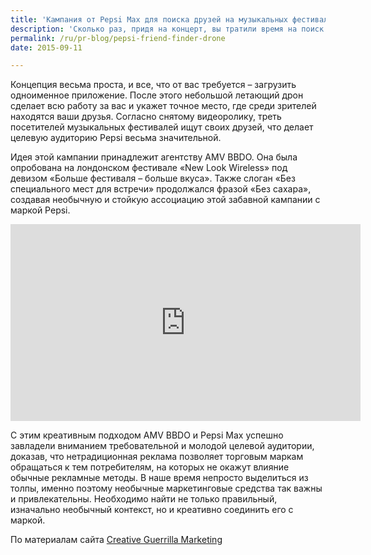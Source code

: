```yaml
---
title: 'Кампания от Pepsi Max для поиска друзей на музыкальных фестивалях'
description: 'Сколько раз, придя на концерт, вы тратили время на поиск друзей в многотысячной толпе, вместо того, чтобы смотреть на сцену и наслаждаться выступлением любимых исполнителей?'
permalink: /ru/pr-blog/pepsi-friend-finder-drone
date: 2015-09-11

---
```


Концепция весьма проста, и все, что от вас требуется – загрузить одноименное приложение. После этого небольшой летающий дрон сделает всю работу за вас и укажет точное место, где среди зрителей находятся ваши друзья. Согласно снятому видеоролику, треть посетителей музыкальных фестивалей ищут своих друзей, что делает целевую аудиторию Pepsi весьма значительной.

Идея этой кампании принадлежит агентству AMV BBDO. Она былa опробована на лондонском фестивале «New Look Wireless» под девизом «Больше фестиваля – больше вкуса». Также слоган «Без специального мест для встречи» продолжался фразой «Без сахара», создавая необычную и стойкую ассоциацию этой забавной кампании с маркой Pepsi.

<iframe width="560" height="315" src="https://www.youtube.com/embed/0bZ84OLzLmQ" frameborder="0" allowfullscreen></iframe>

С этим креативным подходом AMV BBDO и Pepsi Max успешно завладели вниманием требовательной и молодой целевой аудитории, доказав, что нетрадиционная реклама позволяет торговым маркам обращаться к тем потребителям, на которых не окажут влияние обычные рекламные методы. В наше время непросто выделиться из толпы, именно поэтому необычные маркетинговые средства так важны и привлекательны. Необходимо найти не только правильный, изначально необычный контекст, но и креативно соединить его с маркой.

По материалам сайта <a href="http://www.creativeguerrillamarketing.com/guerrilla-marketing/pepsi-max-creates-amazing-drone-friend-finder/">Creative Guerrilla Marketing</a>

